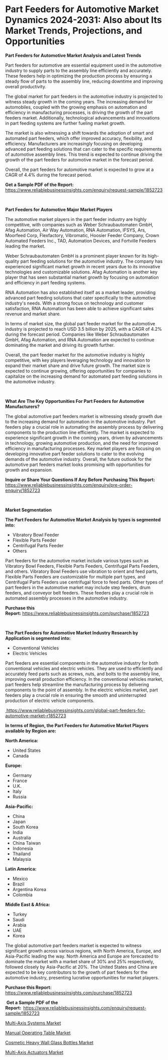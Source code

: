 <p><h1>Part Feeders for Automotive Market Dynamics 2024-2031: Also about Its Market Trends, Projections, and Opportunities</h1></p><p><strong>Part Feeders for Automotive Market Analysis and Latest Trends</strong></p>
<p><p>Part feeders for automotive are essential equipment used in the automotive industry to supply parts to the assembly line efficiently and accurately. These feeders help in optimizing the production process by ensuring a steady flow of parts to the assembly line, reducing downtime and improving overall productivity.</p><p>The global market for part feeders in the automotive industry is projected to witness steady growth in the coming years. The increasing demand for automobiles, coupled with the growing emphasis on automation and efficiency in manufacturing processes, is driving the growth of the part feeders market. Additionally, technological advancements and innovations in part feeding systems are further fueling market growth.</p><p>The market is also witnessing a shift towards the adoption of smart and automated part feeders, which offer improved accuracy, flexibility, and efficiency. Manufacturers are increasingly focusing on developing advanced part feeding solutions that can cater to the specific requirements of automotive assembly lines. This trend is expected to continue driving the growth of the part feeders for automotive market in the forecast period.</p><p>Overall, the part feeders for automotive market is expected to grow at a CAGR of 4.4% during the forecast period.</p></p>
<p><strong>Get a Sample PDF of the Report:&nbsp;</strong> <a href="https://www.reliablebusinessinsights.com/enquiry/request-sample/1852723">https://www.reliablebusinessinsights.com/enquiry/request-sample/1852723</a></p>
<p>&nbsp;</p>
<p><strong>Part Feeders for Automotive Major Market Players</strong></p>
<p><p>The automotive market players in the part feeder industry are highly competitive, with companies such as Weber Schraubautomaten GmbH, Afag Automation, Air Way Automation, RNA Automation, IFSYS, Ars, Moorfeed Corp, Flexfactory, Vibromatic, Hoosier Feeder Company, Crown Automated Feeders Inc., TAD, Automation Devices, and Fortville Feeders leading the market. </p><p>Weber Schraubautomaten GmbH is a prominent player known for its high-quality part feeding solutions for the automotive industry. The company has experienced significant market growth in recent years due to its innovative technologies and customizable solutions. Afag Automation is another key player that has seen substantial market growth by focusing on automation and efficiency in part feeding systems.</p><p>RNA Automation has also established itself as a market leader, providing advanced part feeding solutions that cater specifically to the automotive industry's needs. With a strong focus on technology and customer satisfaction, RNA Automation has been able to achieve significant sales revenue and market share.</p><p>In terms of market size, the global part feeder market for the automotive industry is projected to reach USD 3.5 billion by 2025, with a CAGR of 4.2% during the forecast period. Companies like Weber Schraubautomaten GmbH, Afag Automation, and RNA Automation are expected to continue dominating the market and driving its growth further.</p><p>Overall, the part feeder market for the automotive industry is highly competitive, with key players leveraging technology and innovation to expand their market share and drive future growth. The market size is expected to continue growing, offering opportunities for companies to capitalize on the increasing demand for automated part feeding solutions in the automotive industry.</p></p>
<p>&nbsp;</p>
<p><strong>What Are The Key Opportunities For Part Feeders for Automotive Manufacturers?</strong></p>
<p><p>The global automotive part feeders market is witnessing steady growth due to the increasing demand for automation in the automotive industry. Part feeders play a crucial role in automating the assembly process by delivering components to the production line efficiently. The market is expected to experience significant growth in the coming years, driven by advancements in technology, growing automotive production, and the need for improved efficiency in manufacturing processes. Key market players are focusing on developing innovative part feeder solutions to cater to the evolving demands of the automotive industry. Overall, the future outlook for the automotive part feeders market looks promising with opportunities for growth and expansion.</p></p>
<p><strong>Inquire or Share Your Questions If Any Before Purchasing This Report:</strong> <a href="https://www.reliablebusinessinsights.com/enquiry/pre-order-enquiry/1852723">https://www.reliablebusinessinsights.com/enquiry/pre-order-enquiry/1852723</a></p>
<p>&nbsp;</p>
<p><strong>Market Segmentation</strong></p>
<p><strong>The Part Feeders for Automotive Market Analysis by types is segmented into:</strong></p>
<p><ul><li>Vibratory Bowl Feeder</li><li>Flexible Parts Feeder</li><li>Centrifugal Parts Feeder</li><li>Others</li></ul></p>
<p><p>Part feeders for the automotive market include various types such as Vibratory Bowl Feeders, Flexible Parts Feeders, Centrifugal Parts Feeders, and others. Vibratory Bowl Feeders use vibration to orient and feed parts, Flexible Parts Feeders are customizable for multiple part types, and Centrifugal Parts Feeders use centrifugal force to feed parts. Other types of part feeders in the automotive market may include step feeders, drum feeders, and conveyor belt feeders. These feeders play a crucial role in automated assembly processes in the automotive industry.</p></p>
<p><strong>Purchase this Report:&nbsp;</strong><a href="https://www.reliablebusinessinsights.com/purchase/1852723">https://www.reliablebusinessinsights.com/purchase/1852723</a></p>
<p>&nbsp;</p>
<p><strong>The Part Feeders for Automotive Market Industry Research by Application is segmented into:</strong></p>
<p><ul><li>Conventional Vehicles</li><li>Electric Vehicles</li></ul></p>
<p><p>Part feeders are essential components in the automotive industry for both conventional vehicles and electric vehicles. They are used to efficiently and accurately feed parts such as screws, nuts, and bolts to the assembly line, improving overall production efficiency. In the conventional vehicles market, part feeders help streamline the manufacturing process by delivering components to the point of assembly. In the electric vehicles market, part feeders play a crucial role in ensuring the smooth and uninterrupted production of electric vehicle components.</p></p>
<p><a href="https://www.reliablebusinessinsights.com/global-part-feeders-for-automotive-market-r1852723">&nbsp;https://www.reliablebusinessinsights.com/global-part-feeders-for-automotive-market-r1852723</a></p>
<p><strong>In terms of Region, the Part Feeders for Automotive Market Players available by Region are:</strong></p>
<p>
    <p> <strong> North America: </strong>
        <ul>
            <li>United States</li>
            <li>Canada</li>
        </ul>
        </p> 
    <p> <strong> Europe: </strong>
        <ul>
            <li>Germany</li>
            <li>France</li>
            <li>U.K.</li>
            <li>Italy</li>
            <li>Russia</li>
        </ul>
        </p> 
    <p> <strong> Asia-Pacific: </strong>
        <ul>
            <li>China</li>
            <li>Japan</li>
            <li>South Korea</li>
            <li>India</li>
            <li>Australia</li>
            <li>China Taiwan</li>
            <li>Indonesia</li>
            <li>Thailand</li>
            <li>Malaysia</li>
        </ul>
        </p> 
    <p> <strong> Latin America: </strong>
        <ul>
            <li>Mexico</li>
            <li>Brazil</li>
            <li>Argentina Korea</li>
            <li>Colombia</li>
        </ul>
        </p> 
    <p> <strong> Middle East & Africa: </strong>
        <ul>
            <li>Turkey</li>
            <li>Saudi</li>
            <li>Arabia</li>
            <li>UAE</li>
            <li>Korea</li>
        </ul>
    </p>
    </p>
<p><p>The global automotive part feeders market is expected to witness significant growth across various regions, with North America, Europe, and Asia-Pacific leading the way. North America and Europe are forecasted to dominate the market with a market share of 30% and 25% respectively, followed closely by Asia-Pacific at 20%. The United States and China are expected to be key contributors to the growth of part feeders for the automotive industry, presenting lucrative opportunities for market players.</p></p>
<p><strong>Purchase this Report: </strong><a href="https://www.reliablebusinessinsights.com/purchase/1852723">https://www.reliablebusinessinsights.com/purchase/1852723</a></p>
<p>&nbsp;<strong>Get a Sample PDF of the Report:&nbsp;&nbsp;</strong><a href="https://www.reliablebusinessinsights.com/enquiry/request-sample/1852723">https://www.reliablebusinessinsights.com/enquiry/request-sample/1852723</a></p>
<p><strong></strong></p>
<p><p><a href="https://github.com/VincentButlerjXXf/Market-Research-Report-List-1/blob/main/multi-axis-systems-market.md">Multi-Axis Systems Market</a></p><p><a href="https://medium.com/@kathleenjacksond65/manual-operating-table-market-size-is-growing-at-cagr-of-4-3-4e0d11dcdc57">Manual Operating Table Market</a></p><p><a href="https://medium.com/@alexander.bell98078/cosmetic-heavy-wall-glass-bottles-market-growth-outlook-from-2024-to-2031-and-it-is-projecting-at-9-80d52c3faee9">Cosmetic Heavy Wall Glass Bottles Market</a></p><p><a href="https://github.com/BurtonGALEN/Market-Research-Report-List-1/blob/main/multi-axis-actuators-market.md">Multi-Axis Actuators Market</a></p></p>